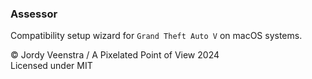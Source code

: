 ### Assessor

Compatibility setup wizard for `Grand Theft Auto V` on macOS systems.


© Jordy Veenstra / A Pixelated Point of View 2024 <br/>
Licensed under MIT
